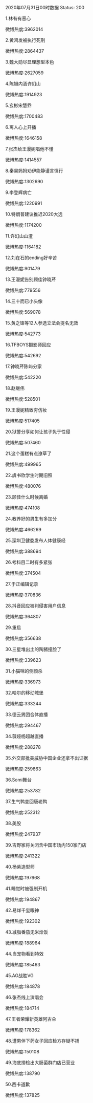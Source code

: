 2020年07月31日00时数据
Status: 200

1.林有有恶心

微博热度:3962014

2.黄鸿发被执行死刑

微博热度:2864437

3.魏大勋尽显理想型本色

微博热度:2627059

4.陈旭内涵许幻山

微博热度:1914923

5.玄彬宋慧乔

微博热度:1700483

6.离人心上开播

微博热度:1646158

7.张杰给王漫妮唱他不懂

微博热度:1414557

8.秦昊妈妈劝伊能静谨言慎行

微博热度:1302690

9.李登辉病亡

微博热度:1220991

10.特朗普建议推迟2020大选

微博热度:1174200

11.许幻山山渣

微博热度:1164182

12.刘在石的ending好辛苦

微博热度:901479

13.王漫妮告别顾佳钟晓芹

微博热度:779556

14.三十而已小头像

微博热度:569078

15.黄之锋等12人参选立法会提名无效

微博热度:542773

16.TFBOYS摄影师回应

微博热度:542692

17.钟晓芹陈屿分家

微博热度:542220

18.赵继伟

微博热度:528501

19.王漫妮精致穷仿妆

微博热度:517405

20.狱警分享如何让孩子免于性侵

微博热度:507460

21.这个蛋糕有点潦草了

微博热度:499965

22.虞书欣学生时期旧照

微博热度:480076

23.顾佳什么时候离婚

微博热度:474108

24.教养好的男生有多加分

微博热度:466269

25.深圳卫健委发布人体健康经

微博热度:388694

26.考科目二时有多紧张

微博热度:374504

27.于正编辑记录

微博热度:370836

28.抖音回应被判侵害用户信息

微博热度:364807

29.重启

微博热度:356638

30.三星堆出土的陶猪撞脸了

微博热度:339623

31.小猫咪的侧颜杀

微博热度:336973

32.哈尔的移动城堡

微博热度:333244

33.德云男团合体直播

微博热度:294467

34.薇娅杨超越直播

微博热度:288278

35.外交部批美威胁中国企业还拿不出证据

微博热度:259663

36.Somi舞台

微博热度:253782

37.生气鸭变回唐老鸭

微博热度:252312

38.美股

微博热度:247937

39.吉野家将关闭含中国市场内150家门店

微博热度:241322

40.杨紫造型师

微博热度:197668

41.睡觉时被强制开机

微博热度:194867

42.易烊千玺眼神

微博热度:192302

43.减脂番茄无米烩饭

微博热度:188964

44.当宠物看到特效

微博热度:185463

45.AG战胜VG

微博热度:184878

46.张杰线上演唱会

微博热度:184714

47.王者荣耀新英雄阿古朵

微博热度:178362

48.遭男伴下药女子回应检方存疑不捕

微博热度:150108

49.海底捞检出大肠菌群门店已营业

微博热度:138790

50.西卡道歉

微博热度:137825

